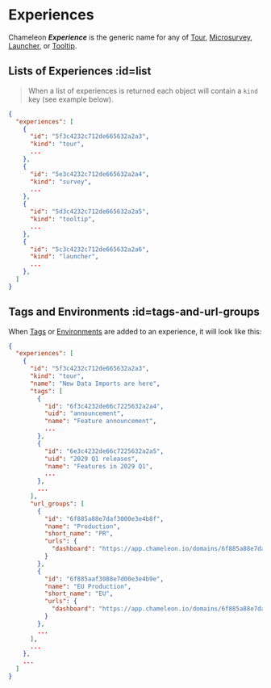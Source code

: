 # Experiences

Chameleon **_Experience_** is the generic name for any of [Tour](apis/tours.md), [Microsurvey](apis/surveys.md), [Launcher](apis/launchers.md), or [Tooltip](apis/tooltips.md).


## Lists of Experiences :id=list
> When a list of experiences is returned each object will contain a `kind` key (see example below).


```json
{
  "experiences": [
    {
      "id": "5f3c4232c712de665632a2a3",
      "kind": "tour",
      ...
    },
    {
      "id": "5e3c4232c712de665632a2a4",
      "kind": "survey",
      ...
    },
    {
      "id": "5d3c4232c712de665632a2a5",
      "kind": "tooltip",
      ...
    },
    {
      "id": "5c3c4232c712de665632a2a6",
      "kind": "launcher",
      ...
    },
  ]
}
```


## Tags and Environments :id=tags-and-url-groups

When [Tags](apis/tags.md) or [Environments](apis/urls.md) are added to an experience, it will look like this:

```json
{
  "experiences": [
    {
      "id": "5f3c4232c712de665632a2a3",
      "kind": "tour",
      "name": "New Data Imports are here",
      "tags": [
        {
          "id": "6f3c4232de66c7225632a2a4",
          "uid": "announcement",
          "name": "Feature announcement",
          ...
        },
        {
          "id": "6e3c4232de66c7225632a2a5",
          "uid": "2029 Q1 releases",
          "name": "Features in 2029 Q1",
          ...
        },
        ...
      ],
      "url_groups": [
        {
          "id": "6f885a88e7daf3000e3e4b8f",
          "name": "Production",
          "short_name": "PR",
          "urls": {
            "dashboard": "https://app.chameleon.io/domains/6f885a88e7daf3000e3e4b8f"
          }
        },
        {
          "id": "6f885aaf3088e7d00e3e4b9e",
          "name": "EU Production",
          "short_name": "EU",
          "urls": {
            "dashboard": "https://app.chameleon.io/domains/6f885a88e7daf3000e3e4b9e"
          }
        },
        ...
      ],
      ...
    },
    ...
  ]
}
```
